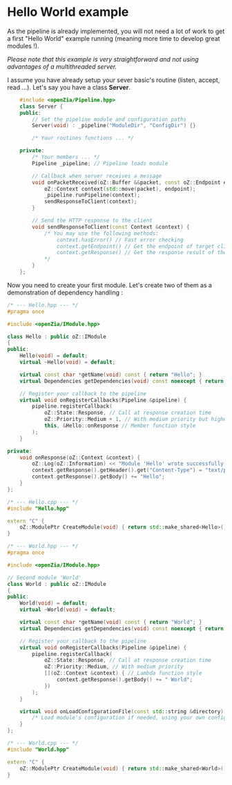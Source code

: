 # Hello World example
As the pipeline is already implemented, you will not need a lot of work to get a first "Hello World" example running (meaning more time to develop great modules !).

*Please note that this example is very straightforward and not using advantages of a multithreaded server.*

I assume you have already setup your sever basic's routine (listen, accept, read ...).
Let's say you have a class **Server**.
```C++
    #include <openZia/Pipeline.hpp>
    class Server {
    public:
	    // Set the pipeline module and configuration paths
		Server(void) : _pipeline("ModuleDir", "ConfigDir") {}

	    /* Your routines functions ... */

	private:
		/* Your members ... */
		Pipeline _pipeline; // Pipeline loads module

		// Callback when server receives a message
	    void onPacketReceived(oZ::Buffer &&packet, const oZ::Endpoint endpoint) {
		    oZ::Context context(std::move(packet), endpoint);
		    _pipeline.runPipeline(context);
		    sendResponseToClient(context);
	    }

		// Send the HTTP response to the client
		void sendResponseToClient(const Context &context) {
			/* You may use the following methods:
				context.hasError() // Fast error checking
				context.getEndpoint() // Get the endpoint of target client
				context.getResponse() // Get the response result of the pipeline
			*/
		}
    };
```

Now you need to create your first module. Let's create two of them as a demonstration of dependency handling :
```C++
/* --- Hello.hpp --- */
#pragma once

#include <openZia/IModule.hpp>

class Hello : public oZ::IModule
{
public:
	Hello(void) = default;
	virtual ~Hello(void) = default;

	virtual const char *getName(void) const { return "Hello"; }
	virtual Dependencies getDependencies(void) const noexcept { return { "World" }; }

	// Register your callback to the pipeline
	virtual void onRegisterCallbacks(Pipeline &pipeline) {
		pipeline.registerCallback(
			oZ::State::Response, // Call at response creation time
			oZ::Priority::Medium + 1, // With medium priority but higher than 'World' module
			this, &Hello::onResponse // Member function style
		);
	}

private:
	void onResponse(oZ::Context &context) {
		oZ::Log(oZ::Information) << "Module 'Hello' wrote successfully its message";
		context.getResponse().getHeader().get("Content-Type") = "text/plain";
		context.getResponse().getBody() += "Hello";
	}
};

/* --- Hello.cpp --- */
#include "Hello.hpp"

extern "C" {
    oZ::ModulePtr CreateModule(void) { return std::make_shared<Hello>(); }
}
```

```C++
/* --- World.hpp --- */
#pragma once

#include <openZia/IModule.hpp>

// Second module 'World'
class World : public oZ::IModule
{
public:
	World(void) = default;
	virtual ~World(void) = default;

	virtual const char *getName(void) const { return "World"; }
	virtual Dependencies getDependencies(void) const noexcept { return { "Hello" }; }

	// Register your callback to the pipeline
	virtual void onRegisterCallbacks(Pipeline &pipeline) {
		pipeline.registerCallback(
			oZ::State::Response, // Call at response creation time
			oZ::Priority::Medium, // With medium priority
			[](oZ::Context &context) { // Lambda function style
				context.getResponse().getBody() += " World";
			})
		);
	}

	virtual void onLoadConfigurationFile(const std::string &directory) {
		/* Load module's configuration if needed, using your own configuration loader */
	}
};

/* --- World.cpp --- */
#include "World.hpp"

extern "C" {
    oZ::ModulePtr CreateModule(void) { return std::make_shared<World>(); }
}
```